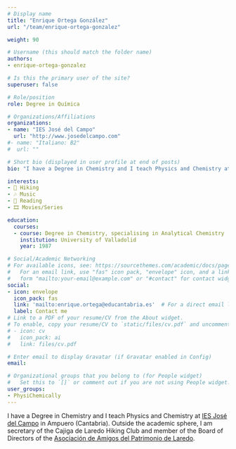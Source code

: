 ```yaml
---
# Display name
title: "Enrique Ortega González"
url: "/team/enrique-ortega-gonzalez"

weight: 90

# Username (this should match the folder name)
authors:
- enrique-ortega-gonzalez

# Is this the primary user of the site?
superuser: false

# Role/position
role: Degree in Química

# Organizations/Affiliations
organizations:
- name: "IES José del Campo"
  url: "http://www.josedelcampo.com"
#- name: "Italiano: B2"
#  url: ""  

# Short bio (displayed in user profile at end of posts)
bio: "I have a Degree in Chemistry and I teach Physics and Chemistry at [IES José del Campo](http://www.josedelcampo.com) in Ampuero (Cantabria)."

interests:
- 🥾 Hiking
- 🎶 Music
- 📖 Reading
- 🎞️ Movies/Series

education:
  courses:
  - course: Degree in Chemistry, specialising in Analytical Chemistry
    institution: University of Valladolid
    year: 1987  

# Social/Academic Networking
# For available icons, see: https://sourcethemes.com/academic/docs/page-builder/#icons
#   For an email link, use "fas" icon pack, "envelope" icon, and a link in the
#   form "mailto:your-email@example.com" or "#contact" for contact widget.
social:
- icon: envelope
  icon_pack: fas
  link: 'mailto:enrique.ortega@educantabria.es'  # For a direct email link, use "mailto:test@example.org".
  label: Contact me
# Link to a PDF of your resume/CV from the About widget.
# To enable, copy your resume/CV to `static/files/cv.pdf` and uncomment the lines below.
# - icon: cv
#   icon_pack: ai
#   link: files/cv.pdf

# Enter email to display Gravatar (if Gravatar enabled in Config)
email:

# Organizational groups that you belong to (for People widget)
#   Set this to `[]` or comment out if you are not using People widget.
user_groups:
- PhysiChemically
---
```


I have a Degree in Chemistry and I teach Physics and Chemistry at [IES José del Campo](http://www.josedelcampo.com) in Ampuero (Cantabria). Outside the academic sphere, I am secretary of the Cajiga de Laredo Hiking Club and member of the Board of Directors of the [Asociación de Amigos del Patrimonio de Laredo](http://amigosdelpatrimoniodelaredo.es).
